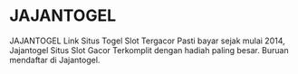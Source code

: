 # JAJANTOGEL
JAJANTOGEL Link Situs Togel Slot Tergacor Pasti bayar sejak mulai 2014, Jajantogel Situs Slot Gacor Terkomplit dengan hadiah paling besar. Buruan mendaftar di Jajantogel.

